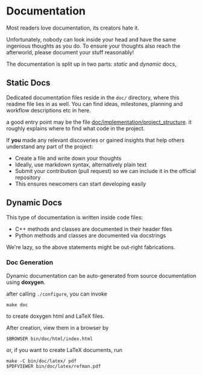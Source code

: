 Documentation
=============

Most readers love documentation, its creators hate it.

Unfortunately, nobody can look inside your head and have the same ingenious
thoughts as you do. To ensure your thoughts also reach the afterworld, please
document your stuff reasonably!

The documentation is split up in two parts: *static* and *dynamic* docs,


Static Docs
-----------

Dedicated documentation files reside in the `doc/` directory, where this
readme file lies in as well. You can find ideas, milestones, planning and
workflow descriptions etc in here.

a good entry point may be the file [doc/implementation/project_structure](implementation/project_structure.md).
it roughly explains where to find what code in the project.

If **you** made any relevant discoveries or gained insights that help others
understand any part of the project:

* Create a file and write down your thoughts
* Ideally, use markdown syntax, alternatively plain text
* Submit your contribution (pull request) so we can include it in the official
  repository
* This ensures newcomers can start developing easily


Dynamic Docs
------------

This type of documentation is written inside code files:

 - C++ methods and classes are documented in their header files
 - Python methods and classes are documented via docstrings

We're lazy, so the above statements might be out-right fabrications.


### Doc Generation

Dynamic documentation can be auto-generated from source documentation using **doxygen**.

after calling `./configure`, you can invoke

	make doc

to create doxygen html and LaTeX files.


After creation, view them in a browser by

	$BROWSER bin/doc/html/index.html

or, if you want to create LaTeX documents, run

	make -C bin/doc/latex/ pdf
	$PDFVIEWER bin/doc/latex/refman.pdf
